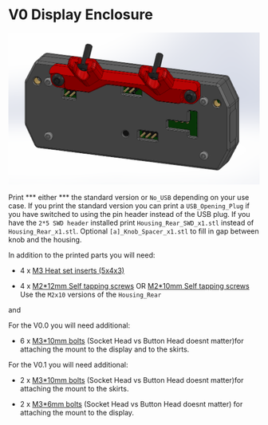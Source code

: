 # V0 Display Enclosure #
![V-Naught_Display_Enclosure](../Images/V0pt1_Enclosure.png )

Print *** either *** the standard version or `No_USB` depending on your use case. If you print the standard version you can print a `USB_Opening_Plug` if you have switched to using the pin header instead of the USB plug. If you have the `2*5 SWD header` installed print `Housing_Rear_SWD_x1.stl` instead of `Housing_Rear_x1.stl`. Optional `[a]_Knob_Spacer_x1.stl` to fill in gap between knob and the housing.

In addition to the printed parts you will need:

- 4 x [M3 Heat set inserts (5x4x3)](https://www.aliexpress.com/item/4000232858343.html?spm=a2g0s.9042311.0.0.21164c4dGhWHhY)

- 4 x [M2\*12mm Self tapping screws](https://www.amazon.com/uxcell-Stainless-Phillips-Tapping-Screws/dp/B01L7PCWXO) OR [M2\*10mm Self tapping screws](https://www.amazon.com/dp/B00YBMROKC?ref_=cm_sw_r_cp_ud_dp_5SZ2PDWH5E70TAW6SCC1) Use the `M2x10` versions of the `Housing_Rear`

and

For the V0.0 you will need additional:

- 6 x [M3\*10mm bolts](https://www.amazon.com/Socket-Screws-Finish-Machine-Quantity/dp/B083F9GBSS) (Socket Head vs Button Head doesnt matter)for attaching the mount to the display and to the skirts.

For the V0.1 you will need additional:

- 2 x [M3\*10mm bolts](https://www.amazon.com/Socket-Screws-Finish-Machine-Quantity/dp/B083F9GBSS) (Socket Head vs Button Head doesnt matter)for attaching the mount to the skirts.

- 2 x [M3\*6mm bolts](https://www.amazon.com/Socket-Screws-Finish-Machine-Quantity/dp/B083FB2T8S) (Socket Head vs Button Head doesnt matter) for attaching the mount to the display.

